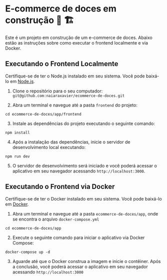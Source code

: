 # E-commerce de doces em construção 🚧 🏗️

Este é um projeto em construção de um e-commerce de doces. Abaixo estão as instruções sobre como executar o frontend localmente e via Docker.

## Executando o Frontend Localmente
Certifique-se de ter o Node.js instalado em seu sistema. Você pode baixá-lo em [Node.js](https://nodejs.org/).
1. Clone o repositório para o seu computador: `git@github.com:naiaraxavier/ecommerce-de-doces.git`

2. Abra um terminal e navegue até a pasta `frontend` do projeto:
```
cd ecommerce-de-doces/app/frontend
```
3. Instale as dependências do projeto executando o seguinte comando:
```
npm install
```
4. Após a instalação das dependências, inicie o servidor de desenvolvimento local executando:
```
npm run dev
```
5. O servidor de desenvolvimento será iniciado e você poderá acessar o aplicativo em seu navegador acessando `http://localhost:3000`.


## Executando o Frontend via Docker
Certifique-se de ter o Docker instalado em seu sistema. Você pode baixá-lo em [Docker](https://www.docker.com/).
1. Abra um terminal e navegue até a pasta `ecommerce-de-doces/app`, onde se encontra o arquivo `docker-compose.yml`
```
cd ecommerce-de-doces/app
``` 
2. Execute o seguinte comando para iniciar o aplicativo via Docker Compose:
```
docker-compose up -d
```
3. Aguarde até que o Docker construa a imagem e inicie o contêiner. Após a conclusão, você poderá acessar o aplicativo em seu navegador acessando `http://localhost:3000`
